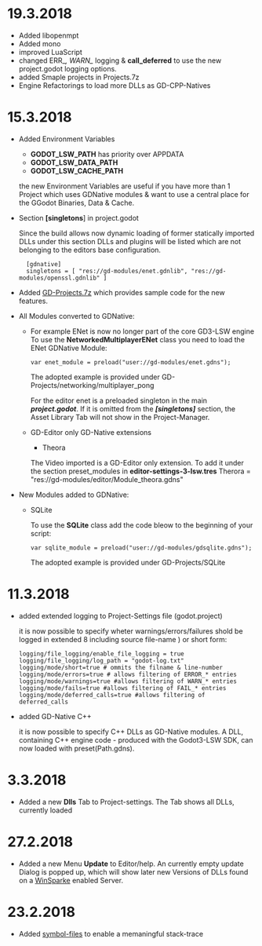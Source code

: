 # 19.3.2018
+ Added libopenmpt
+ Added mono
+ improved LuaScript
+ changed ERR_*, WARN_* logging & **call_deferred** to use the new project.godot logging options.
+ added Smaple projects in Projects.7z
+ Engine Refactorings to load more DLLs as GD-CPP-Natives

# 15.3.2018
+ Added Environment Variables
  + **GODOT_LSW_PATH** has priority over APPDATA
  + **GODOT_LSW_DATA_PATH**
  + **GODOT_LSW_CACHE_PATH**

  the new Environment Variables are useful if you have more than 1 Project which uses GDNative modules & want to use a central place for the GGodot Binaries, Data & Cache.

+ Section **[singletons**] in project.godot

  Since the build allows now dynamic loading of former statically imported DLLs under this section DLLs and plugins will be listed which are not belonging to the editors base configuration.

        [gdnative]
        singletons = [ "res://gd-modules/enet.gdnlib", "res://gd-modules/openssl.gdnlib" ]

+ Added [GD-Projects.7z](https://github.com/frank-lesser/Godot3-Win64-LSW-Build/blob/master/GD-modules.7z) which provides sample code for the new features.
+ All Modules converted to GDNative:
  + For example ENet is now no longer part of the core GD3-LSW engine
    To use the **NetworkedMultiplayerENet** class you need to load the ENet GDNative Module:

        var enet_module = preload("user://gd-modules/enet.gdns");

    The adopted example is provided under GD-Projects/networking/multiplayer_pong

    For the editor enet is a preloaded singleton in the main ***project.godot***. If it is omitted from the ***[singletons]*** section, the Asset Library Tab will not show in the Project-Manager.

  + GD-Editor only GD-Native extensions
    + Theora

    The Video imported is a GD-Editor only extension. To add it under the section preset_modules in **editor-settings-3-lsw.tres**
            Therora = "res://gd-modules/editor/Module_theora.gdns"
+ New Modules added to GDNative:
  + SQLite

    To use the **SQLite** class add the code bleow to the beginning of your script:

        var sqlite_module = preload("user://gd-modules/gdsqlite.gdns");

    The adopted example is provided under GD-Projects/SQLite
# 11.3.2018
+ added extended logging to Project-Settings file (godot.project)

  it is now possible to specify wheter warnings/errors/failures shold be logged in extended 8 including source file-name ) or short form:

      logging/file_logging/enable_file_logging = true
      logging/file_logging/log_path = "godot-log.txt"
      logging/mode/short=true # ommits the filname & line-number 
      logging/mode/errors=true # allows filtering of ERROR_* entries
      logging/mode/warnings=true #allows filtering of WARN_* entries
      logging/mode/fails=true #allows filtering of FAIL_* entries
      logging/mode/deferred_calls=true #allows filtering of deferred_calls
+ added GD-Native C++

  it is now possible to specify C++ DLLs as GD-Native modules.
  A DLL, containing C++ engine code - produced with the Godot3-LSW SDK, can now
  loaded with preset(Path.gdns). 

# 3.3.2018

+ Added a new **Dlls** Tab to Project-settings. The Tab shows all DLLs, currently loaded

# 27.2.2018
+ Added a new Menu **Update** to Editor/help. An currently empty update Dialog is popped up, which will show later new Versions of DLLs found on a [WinSparke](https://winsparkle.org) enabled Server.

# 23.2.2018
+ Added [symbol-files](https://github.com/frank-lesser/Godot3-Win64-LSW-Build/blob/master/Godot3.1dev-dllbuild-lsw-Win64-pdb.7z) to enable a memaningful stack-trace

